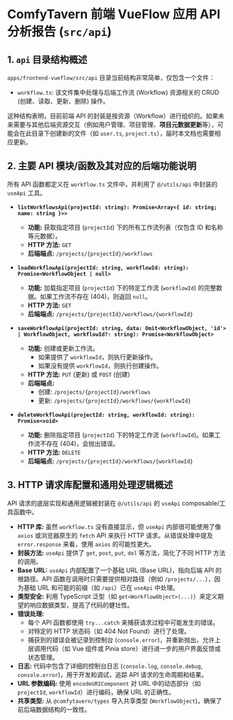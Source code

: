 # ComfyTavern 前端 VueFlow 应用 API 分析报告 (`src/api`)

## 1. `api` 目录结构概述

`apps/frontend-vueflow/src/api` 目录当前结构非常简单，仅包含一个文件：

*   `workflow.ts`: 该文件集中处理与后端工作流 (Workflow) 资源相关的 CRUD (创建、读取、更新、删除) 操作。

这种结构表明，目前前端 API 的封装是按资源（Workflow）进行组织的。如果未来需要与其他后端资源交互（例如用户管理、项目管理、**项目元数据更新**等），可能会在此目录下创建新的文件（如 `user.ts`, `project.ts`），届时本文档也需要相应更新。

## 2. 主要 API 模块/函数及其对应的后端功能说明

所有 API 函数都定义在 `workflow.ts` 文件中，并利用了 `@/utils/api` 中封装的 `useApi` 工具。

*   **`listWorkflowsApi(projectId: string): Promise<Array<{ id: string; name: string }>>`**
    *   **功能:** 获取指定项目 (`projectId`) 下的所有工作流列表（仅包含 ID 和名称等元数据）。
    *   **HTTP 方法:** `GET`
    *   **后端端点:** `/projects/{projectId}/workflows`

*   **`loadWorkflowApi(projectId: string, workflowId: string): Promise<WorkflowObject | null>`**
    *   **功能:** 加载指定项目 (`projectId`) 下的特定工作流 (`workflowId`) 的完整数据。如果工作流不存在 (404)，则返回 `null`。
    *   **HTTP 方法:** `GET`
    *   **后端端点:** `/projects/{projectId}/workflows/{workflowId}`

*   **`saveWorkflowApi(projectId: string, data: Omit<WorkflowObject, 'id'> | WorkflowObject, workflowId?: string): Promise<WorkflowObject>`**
    *   **功能:** 创建或更新工作流。
        *   如果提供了 `workflowId`，则执行更新操作。
        *   如果没有提供 `workflowId`，则执行创建操作。
    *   **HTTP 方法:** `PUT` (更新) 或 `POST` (创建)
    *   **后端端点:**
        *   创建: `/projects/{projectId}/workflows`
        *   更新: `/projects/{projectId}/workflows/{workflowId}`

*   **`deleteWorkflowApi(projectId: string, workflowId: string): Promise<void>`**
    *   **功能:** 删除指定项目 (`projectId`) 下的特定工作流 (`workflowId`)。如果工作流不存在 (404)，会抛出错误。
    *   **HTTP 方法:** `DELETE`
    *   **后端端点:** `/projects/{projectId}/workflows/{workflowId}`

## 3. HTTP 请求库配置和通用处理逻辑概述

API 请求的底层实现和通用逻辑被封装在 `@/utils/api` 的 `useApi` composable/工具函数中。

*   **HTTP 库:** 虽然 `workflow.ts` 没有直接显示，但 `useApi` 内部很可能使用了像 `axios` 或浏览器原生的 `fetch` API 来执行 HTTP 请求。从错误处理中提及 `error.response` 来看，使用 `axios` 的可能性更大。
*   **封装方法:** `useApi` 提供了 `get`, `post`, `put`, `del` 等方法，简化了不同 HTTP 方法的调用。
*   **Base URL:** `useApi` 内部配置了一个基础 URL (Base URL)，指向后端 API 的根路径。API 函数在调用时只需要提供相对路径（例如 `/projects/...`），因为基础 URL 和可能的前缀（如 `/api`）已在 `useApi` 中处理。
*   **类型安全:** 利用 TypeScript 泛型（如 `get<WorkflowObject>(...)`）来定义期望的响应数据类型，提高了代码的健壮性。
*   **错误处理:**
    *   每个 API 函数都使用 `try...catch` 来捕获请求过程中可能发生的错误。
    *   对特定的 HTTP 状态码（如 404 Not Found）进行了处理。
    *   捕获到的错误会被记录到控制台 (`console.error`)，并重新抛出，允许上层调用代码（如 Vue 组件或 Pinia store）进行进一步的用户界面反馈或状态管理。
*   **日志:** 代码中包含了详细的控制台日志 (`console.log`, `console.debug`, `console.error`)，用于开发和调试，追踪 API 请求的生命周期和结果。
*   **URL 参数编码:** 使用 `encodeURIComponent` 对 URL 中的动态部分（如 `projectId`, `workflowId`）进行编码，确保 URL 的正确性。
*   **共享类型:** 从 `@comfytavern/types` 导入共享类型 (`WorkflowObject`)，确保了前后端数据结构的一致性。
